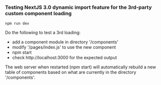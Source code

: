 ### Testing NextJS 3.0 dynamic import feature for the 3rd-party custom component loading

```
npm run dev
```

Do the following to test a 3rd loading:
- add a component module in directory '/components'
- modify '/pages/index.js' to use the new component
- npm start
- check http://localhost:3000 for the expected output

The web server when restarted (npm start) will automatically rebuild a new table of components based on what are currently in the directory '/components'.